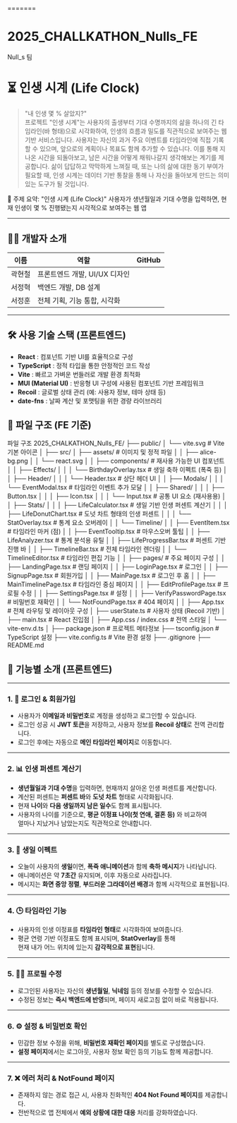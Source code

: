 =======
# 2025_CHALLKATHON_Nulls_FE
Null_s 팀

# ⏳ 인생 시계 (Life Clock)

> "내 인생 몇 % 살았지?"  
프로젝트 "인생 시계"는 사용자의 출생부터 기대 수명까지의 삶을 하나의 긴 타임라인(바 형태)으로 시각화하여, 인생의 흐름과 밀도를 직관적으로 보여주는 웹 기반 서비스입니다. 사용자는 자신의 과거 주요 이벤트를 타임라인에 직접 기록할 수 있으며, 앞으로의 계획이나 목표도 함께 추가할 수 있습니다. 이를 통해 지나온 시간을 되돌아보고, 남은 시간을 어떻게 채워나갈지 생각해보는 계기를 제공합니다. 삶이 답답하고 막막하게 느껴질 때, 또는 나의 삶에 대한 동기 부여가 필요할 때, 인생 시계는  데이터 기반 통찰을 통해 나 자신을 돌아보게 만드는 의미 있는 도구가 될 것입니다.

📌 주제 요약: "인생 시계 (Life Clock)"
사용자가 생년월일과 기대 수명을 입력하면,
현재 인생이 몇 % 진행됐는지 시각적으로 보여주는 웹 앱

---

## 👩‍💻 개발자 소개

| 이름 | 역할 | GitHub |
|------|------|--------|
| 곽현철 | 프론트엔드 개발, UI/UX 디자인 |  |
| 서정혁 | 백엔드 개발, DB 설계 |  |
| 서정훈 | 전체 기획, 기능 통합, 시각화 | |

---

## 🛠️ 사용 기술 스택 (프론트엔드)

- **React** : 컴포넌트 기반 UI를 효율적으로 구성  
- **TypeScript** : 정적 타입을 통한 안정적인 코드 작성  
- **Vite** : 빠르고 가벼운 번들러로 개발 환경 최적화  
- **MUI (Material UI)** : 반응형 UI 구성에 사용된 컴포넌트 기반 프레임워크  
- **Recoil** : 글로벌 상태 관리 (예: 사용자 정보, 테마 상태 등)  
- **date-fns** : 날짜 계산 및 포맷팅을 위한 경량 라이브러리


## 📂 파일 구조 (FE 기준)
파일 구조
2025_CHALKATHON_Nulls_FE/
├── public/
│   └── vite.svg                 # Vite 기본 아이콘
│
├── src/
│   ├── assets/                 # 이미지 및 정적 파일
│   │   ├── alice-bg.png
│   │   └── react.svg
│
│   ├── components/             # 재사용 가능한 UI 컴포넌트
│   │   ├── Effects/
│   │   │   └── BirthdayOverlay.tsx       # 생일 축하 이펙트 (폭죽 등)
│   │   ├── Header/
│   │   │   └── Header.tsx                # 상단 헤더 UI
│   │   ├── Modals/
│   │   │   └── EventModal.tsx            # 타임라인 이벤트 추가 모달
│   │   ├── Shared/
│   │   │   ├── Button.tsx
│   │   │   ├── Icon.tsx
│   │   │   └── Input.tsx                 # 공통 UI 요소 (재사용용)
│   │   ├── Stats/
│   │   │   ├── LifeCalculator.tsx        # 생일 기반 인생 퍼센트 계산기
│   │   │   ├── LifeDonutChart.tsx        # 도넛 차트 형태의 인생 퍼센트
│   │   │   └── StatOverlay.tsx           # 통계 요소 오버레이
│   │   └── Timeline/
│   │       ├── EventItem.tsx             # 타임라인 마커 (점)
│   │       ├── EventTooltip.tsx          # 마우스오버 툴팁
│   │       ├── LifeAnalyzer.tsx          # 통계 분석용 유틸
│   │       ├── LifeProgressBar.tsx       # 퍼센트 기반 진행 바
│   │       ├── TimelineBar.tsx           # 전체 타임라인 렌더링
│   │       └── TimelineEditor.tsx        # 타임라인 편집 기능
│
│   ├── pages/                  # 주요 페이지 구성
│   │   ├── LandingPage.tsx          # 랜딩 페이지
│   │   ├── LoginPage.tsx            # 로그인
│   │   ├── SignupPage.tsx           # 회원가입
│   │   ├── MainPage.tsx             # 로그인 후 홈
│   │   ├── MainTimelinePage.tsx     # 타임라인 중심 페이지
│   │   ├── EditProfilePage.tsx      # 프로필 수정
│   │   ├── SettingsPage.tsx         # 설정
│   │   ├── VerifyPasswordPage.tsx   # 비밀번호 재확인
│   │   └── NotFoundPage.tsx         # 404 페이지
│
│   ├── App.tsx                  # 전체 라우팅 및 레이아웃 구성
│   ├── userState.ts             # 사용자 상태 (Recoil 기반)
│   ├── main.tsx                 # React 진입점
│   ├── App.css / index.css      # 전역 스타일
│   └── vite-env.d.ts
│
├── package.json                 # 프로젝트 메타정보
├── tsconfig.json                # TypeScript 설정
├── vite.config.ts               # Vite 환경 설정
├── .gitignore
├── README.md


## 🎯 기능별 소개 (프론트엔드)

---

### 1. 🔐 로그인 & 회원가입
- 사용자가 **이메일과 비밀번호**로 계정을 생성하고 로그인할 수 있습니다.  
- 로그인 성공 시 **JWT 토큰**을 저장하고, 사용자 정보를 **Recoil 상태**로 전역 관리합니다.  
- 로그인 후에는 자동으로 **메인 타임라인 페이지**로 이동합니다.

---

### 2. 📊 인생 퍼센트 계산기
- **생년월일과 기대 수명**을 입력하면, 현재까지 살아온 인생 퍼센트를 계산합니다.  
- 계산된 퍼센트는 **퍼센트 바**와 **도넛 차트** 형태로 시각화됩니다.  
- 현재 **나이**와 **다음 생일까지 남은 일수**도 함께 표시됩니다.  
- 사용자의 나이를 기준으로, **평균 이정표 나이(첫 연애, 결혼 등)** 와 비교하여  
  얼마나 지났거나 남았는지도 직관적으로 안내합니다.

---

### 3. 🎉 생일 이펙트
- 오늘이 사용자의 **생일**이면, **폭죽 애니메이션**과 함께 **축하 메시지**가 나타납니다.  
- 애니메이션은 약 **7초간** 유지되며, 이후 자동으로 사라집니다.  
- 메시지는 **화면 중앙 정렬**, **부드러운 그라데이션 배경**과 함께 시각적으로 표현됩니다.

---

### 4. 🕒 타임라인 기능
- 사용자의 인생 이정표를 **타임라인 형태**로 시각화하여 보여줍니다.  
- 평균 연령 기반 이정표도 함께 표시되며, **StatOverlay**를 통해  
  현재 내가 어느 위치에 있는지 **감각적으로 표현**됩니다.

---

### 5. 🧑‍💼 프로필 수정
- 로그인된 사용자는 자신의 **생년월일**, **닉네임** 등의 정보를 수정할 수 있습니다.  
- 수정된 정보는 **즉시 백엔드에 반영**되며, 페이지 새로고침 없이 바로 적용됩니다.

---

### 6. ⚙️ 설정 & 비밀번호 확인
- 민감한 정보 수정을 위해, **비밀번호 재확인 페이지**를 별도로 구성했습니다.  
- **설정 페이지**에서는 로그아웃, 사용자 정보 확인 등의 기능도 함께 제공합니다.

---

### 7. ❌ 에러 처리 & NotFound 페이지
- 존재하지 않는 경로 접근 시, 사용자 친화적인 **404 Not Found 페이지**를 제공합니다.  
- 전반적으로 앱 전체에서 **예외 상황에 대한 대응** 처리를 강화하였습니다.

